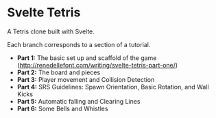 # Svelte Tetris

A Tetris clone built with Svelte.

Each branch corresponds to a section of a tutorial.

- **Part 1:** The basic set up and scaffold of the game (http://renedellefont.com/writing/svelte-tetris-part-one/)
- **Part 2:** The board and pieces
- **Part 3:** Player movement and Collision Detection
- **Part 4:** SRS Guidelines: Spawn Orientation, Basic Rotation, and Wall Kicks
- **Part 5:** Automatic falling and Clearing Lines
- **Part 6:** Some Bells and Whistles
